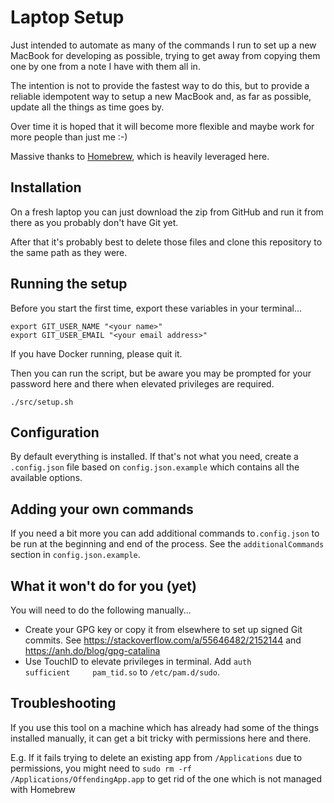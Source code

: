 # Laptop Setup

Just intended to automate as many of the commands I run to set up a new MacBook for developing as possible, trying to get away from copying them one by one from a note I have with them all in.

The intention is not to provide the fastest way to do this, but to provide a reliable idempotent way to setup a new MacBook and, as far as possible, update all the things as time goes by.

Over time it is hoped that it will become more flexible and maybe work for more people than just me :-)

Massive thanks to [Homebrew](https://brew.sh/), which is heavily leveraged here.

## Installation

On a fresh laptop you can just download the zip from GitHub and run it from there as you probably don't have Git yet.

After that it's probably best to delete those files and clone this repository to the same path as they were.

## Running the setup

Before you start the first time, export these variables in your terminal...

    export GIT_USER_NAME "<your name>"
    export GIT_USER_EMAIL "<your email address>"

If you have Docker running, please quit it.

Then you can run the script, but be aware you may be prompted for your password here and there when elevated privileges are required.

    ./src/setup.sh

## Configuration

By default everything is installed. If that's not what you need, create a `.config.json` file based on `config.json.example` which contains all the available options.

## Adding your own commands

If you need a bit more you can add additional commands to`.config.json` to be run at the beginning and end of the process. See the `additionalCommands` section in `config.json.example`.

## What it won't do for you (yet)

You will need to do the following manually...

* Create your GPG key or copy it from elsewhere to set up signed Git commits. See https://stackoverflow.com/a/55646482/2152144 and https://anh.do/blog/gpg-catalina
* Use TouchID to elevate privileges in terminal. Add `auth       sufficient     pam_tid.so` to `/etc/pam.d/sudo`.

## Troubleshooting

If you use this tool on a machine which has already had some of the things installed manually, it can get a bit tricky with permissions here and there.

E.g. If it fails trying to delete an existing app from `/Applications` due to permissions, you might need to `sudo rm -rf /Applications/OffendingApp.app` to get rid of the one which is not managed with Homebrew
